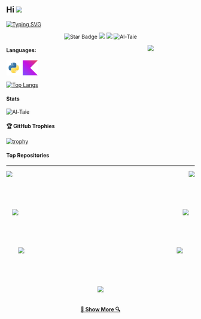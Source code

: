 
<!--
**Al-Taie/Al-Taie** is a ✨ _special_ ✨ repository because its `README.md` (this file) appears on your GitHub profile.
Here are some ideas to get you started:

- 🔭 I’m currently working on ...
- 🌱 I’m currently learning ...
- 👯 I’m looking to collaborate on ...
- 🤔 I’m looking for help with ...
- 💬 Ask me about ...
- 📫 How to reach me: ...
- 😄 Pronouns: ...
- ⚡ Fun fact: ...
-->

<h2> Hi <img src="https://media.giphy.com/media/mGcNjsfWAjY5AEZNw6/giphy.gif" width="50"></h2>

[![Typing SVG](http://readme-typing-svg.herokuapp.com?font=Fira+Code&size=22&duration=2500&color=DD6387&center=true&vCenter=true&multiline=true&width=440&height=120&lines=I'm+Ahmed+Al-Taie+%F0%9F%8C%B8;Android+Developer+Using+Kotlin;Desktop+Developer+Using+Python;+++++)](https://git.io/typing-svg)

<p align="center">
    <!--a href="#"><img src="https://img.shields.io/badge/twitter-%231FA1F1?style=flat&logo=twitter&logoColor=white"/></a>
    <a href="#"><img src="https://img.shields.io/badge/youtube-%23FF0000?style=flat&logo=youtube&logoColor=white"/></a-->
       <img src="https://img.shields.io/static/v1?label=%F0%9F%8C%9F&message=If%20Useful&style=style=flat&color=E4415F" alt="Star Badge"/>  
    <a href="https://www.linkedin.com/in/ahmedmones"><img src="https://img.shields.io/badge/linkedin-%23E4415F?style=flat&logo=linkedin&logoColor=white"/></a>
       <a href="https://www.instagram.com/9_Tay"><img src="https://img.shields.io/badge/instagram-%23E4415F?style=flat&logo=instagram&logoColor=white"/></a>
    <img src="https://komarev.com/ghpvc/?username=Al-Taie&logo=GitHub&label=Profile%20visits&color=E4415F&logoColor=white&style=flat" alt="Al-Taie" />
</p>
  <img src="https://avatars3.githubusercontent.com/u/68463985?s=400&v=4" align="right" width="25%"/>
 
  
<!-- - 🔭 I'm a programmer
- 🔍 I have 1 Python Module right now:
  - Quick-Mailer ([Pypi](https://pypi.org/project/quick-mailer), [Github](https://github.com/Al-Taie/quick-mailer)) -->

#### Languages:

<code><img height="40" src="https://raw.githubusercontent.com/github/explore/80688e429a7d4ef2fca1e82350fe8e3517d3494d/topics/python/python.png"></code>
<code><img height="40" src="https://raw.githubusercontent.com/github/explore/80688e429a7d4ef2fca1e82350fe8e3517d3494d/topics/kotlin/kotlin.png"></code>

[![Top Langs](https://github-readme-stats.vercel.app/api/top-langs/?username=Al-Taie&layout=compact&langs_count=8&theme=dracula&hide_border=true)](https://github.com/Al-Taie/github-readme-stats)

#### Stats

<p align="left"> <img src="https://github-readme-stats.vercel.app/api?username=Al-Taie&show_icons=true&count_private=true&theme=dracula&include_all_commits=true&icon_color=F8D866&hide_border=true" alt="Al-Taie" /> </h1>

#### 🏆 GitHub Trophies

[![trophy](https://github-profile-trophy.vercel.app/?username=Al-Taie&theme=dracula&column=7&icon_color=F8D866&hide_border=true)](https://github.com/Al-Taie)


#### Top Repositories

<!-- [![Readme Card](https://github-readme-stats.vercel.app/api/pin/?username=Al-Taie&repo=MoviesApp&theme=dracula&icon_color=F8D866&border_color=E4415F&border_radius=10)](https://github.com/Al-Taie/MoviesApp)
[![Readme Card](https://github-readme-stats.vercel.app/api/pin/?username=Al-Taie&repo=SuperHero&theme=dracula&icon_color=F8D866&border_color=E4415F&border_radius=10)](https://github.com/Al-Taie/SuperHero)
[![Readme Card](https://github-readme-stats.vercel.app/api/pin/?username=Al-Taie&repo=TriviaGame&theme=dracula&icon_color=F8D866&border_color=E4415F&border_radius=10)](https://github.com/Al-Taie/TriviaGame)
[![Readme Card](https://github-readme-stats.vercel.app/api/pin/?username=Al-Taie&repo=Covid19Vaccine&theme=dracula&icon_color=F8D866&border_color=E4415F&border_radius=10)](https://github.com/Al-Taie/Covid19Vaccine)
[![Readme Card](https://github-readme-stats.vercel.app/api/pin/?username=Al-Taie&repo=quick-mailer&theme=dracula&icon_color=F8D866&border_color=E4415F&border_radius=10)](https://github.com/Al-Taie/quick-mailer) -->

<hr>

<div width="100%" align="center">
  <a align="left" href="https://github.com/Al-Taie/MoviesApp" title="Movies App"><img align="left" height="115" src="https://github-readme-stats.vercel.app/api/pin/?username=Al-Taie&repo=MoviesApp&theme=dracula&icon_color=F8D866&border_color=E4415F&border_radius=10"></a>
    <a align="right" href="https://github.com/Al-Taie/SuperHero" title="Super Heros"><img align="right" height="115" src="https://github-readme-stats.vercel.app/api/pin/?username=Al-Taie&repo=SuperHero&theme=dracula&icon_color=F8D866&border_color=E4415F&border_radius=10"></a>
</div>
<br/><br/><br/><br/><br/><br/>
<div width="100%" align="center">
  <a align="left" href="https://github.com/Al-Taie/TriviaGame" title="Trivia Game"><img align="left" height="115" src="https://github-readme-stats.vercel.app/api/pin/?username=Al-Taie&repo=TriviaGame&theme=dracula&icon_color=F8D866&border_color=E4415F&border_radius=10"></a>
    <a align="right" href="https://github.com/Al-Taie/Covid19Vaccine" title="Covid-19 Vaccine"><img align="right" height="115" src="https://github-readme-stats.vercel.app/api/pin/?username=Al-Taie&repo=Covid19Vaccine&theme=dracula&icon_color=F8D866&border_color=E4415F&border_radius=10"></a>
</div>
<br/><br/><br/><br/><br/><br/>
<div width="100%" align="center">
  <a align="left" href="https://github.com/Al-Taie/Notes" title="Notes App"><img align="left" height="115" src="https://github-readme-stats.vercel.app/api/pin/?username=Al-Taie&repo=Notes&theme=dracula&icon_color=F8D866&border_color=E4415F&border_radius=10"></a>
  <a align="right" href="https://github.com/Al-Taie/SpendingTracker" title="Spending Tracker App"><img align="right" height="115" src="https://github-readme-stats.vercel.app/api/pin/?username=Al-Taie&repo=SpendingTracker&theme=dracula&icon_color=F8D866&border_color=E4415F&border_radius=10"></a>
</div>
<br/><br/><br/><br/><br/><br/>
<div width="100%" align="center">
  <a align="center" href="https://github.com/Al-Taie/quick-mailer" title="Quick-Mailer Module"><img align="center" height="%100" width="%100" src="https://github-readme-stats.vercel.app/api/pin/?username=Al-Taie&repo=quick-mailer&theme=dracula&icon_color=F8D866&border_color=E4415F&border_radius=10"></a>

</div>
<br/>

<h4 align="center">
  <a href="https://github.com/Al-Taie?tab=repositories" title="Show Repositories">🔎 Show More 🔍</a>
</h4>




